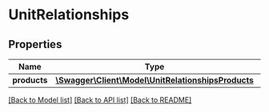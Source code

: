 # UnitRelationships

## Properties
Name | Type | Description | Notes
------------ | ------------- | ------------- | -------------
**products** | [**\Swagger\Client\Model\UnitRelationshipsProducts**](UnitRelationshipsProducts.md) |  | [optional] 

[[Back to Model list]](../../README.md#documentation-for-models) [[Back to API list]](../../README.md#documentation-for-api-endpoints) [[Back to README]](../../README.md)

